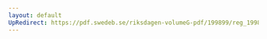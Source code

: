 ```yaml
---
layout: default
UpRedirect: https://pdf.swedeb.se/riksdagen-volumeG-pdf/199899/reg_199899/reg_199899_0216.pdf
---
```

